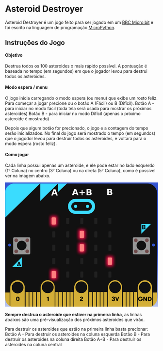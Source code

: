 # Asteroid Destroyer

Asteroid Destroyer é um jogo feito para ser jogado em um [BBC Micro:bit](https://microbit.org/) e foi escrito na linguagem de programação [MicroPython](https://micropython.org/).

## Instruções do Jogo

#### Objetivo

Destrua todos os 100 asteroides o mais rápido possível. A pontuação é baseada no tempo (em segundos) em que o jogador levou para destrui todos os asteróides. 

#### Modo espera / menu

O jogo inicia carregando o modo espera (ou menu) que exibe um rosto feliz. Para começar a jogar precione ou o botão A (Fácil) ou B (Difícil).
    Botão A - para iniciar no modo fácil (toda tela será usada para mostrar os próximos asteroides)
    Botão B - para iniciar no modo Difícil (apenas o próximo asteroide é mostrado)

Depois que algum botão for precionado, o jogo e a contagem do tempo serão inicializados. No final do jogo será mostrado o tempo (em segundos) que o jogodor levou para destruir todos os asteroides, e voltará para o modo espera (rosto feliz).

#### Como jogar

Cada linha possui apenas um asteroide, e ele pode estar no lado esquerdo (1° Coluna) no centro (3° Coluna) ou na direta (5° Coluna), como é possível ver na imagem abaixo.

![MicroBit](imagens/MicroBit.png)

**Sempre destrua o asteroide que estiver na primeira linha**, as linhas abaixos são uma pré-visualização dos próximos asteroides que virão. 

Para destruir os asteroides que estão na primeira linha basta precionar:
	Botão A - Para destruir os asteroides na coluna esquerda
    Botão B - Para destruir os asteroides na coluna direita
    Botão A+B - Para destruir os asteroides na coluna central